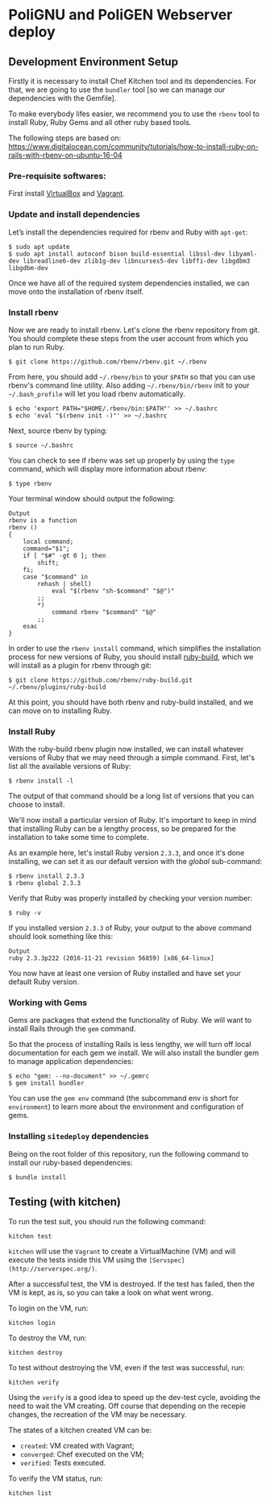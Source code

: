 # PoliGNU and PoliGEN Webserver deploy

## Development Environment Setup

Firstly it is necessary to install Chef Kitchen tool and its dependencies. For
that, we are going to use the `bundler` tool [so we can manage our dependencies
with the Gemfile].

To make everybody lifes easier, we recommend you to use the `rbenv` tool to
install Ruby, Ruby Gems and all other ruby based tools.

The following steps are based on:
https://www.digitalocean.com/community/tutorials/how-to-install-ruby-on-rails-with-rbenv-on-ubuntu-16-04

### Pre-requisite softwares:
First install [VirtualBox](http://virtualbox.org) and
[Vagrant](http://vagrantup.com).

### Update and install dependencies

Let’s install the dependencies required for rbenv and Ruby with `apt-get`:

```shell
$ sudo apt update
$ sudo apt install autoconf bison build-essential libssl-dev libyaml-dev libreadline6-dev zlib1g-dev libncurses5-dev libffi-dev libgdbm3 libgdbm-dev
```

Once we have all of the required system dependencies installed, we can move
onto the installation of rbenv itself.

### Install rbenv

Now we are ready to install rbenv. Let's clone the rbenv repository from git.
You should complete these steps from the user account from which you plan to
run Ruby.

```shell
$ git clone https://github.com/rbenv/rbenv.git ~/.rbenv
```

From here, you should add `~/.rbenv/bin` to your `$PATH` so that you can use
rbenv's command line utility. Also adding `~/.rbenv/bin/rbenv` init to your
`~/.bash_profile` will let you load rbenv automatically.

```shell
$ echo 'export PATH="$HOME/.rbenv/bin:$PATH"' >> ~/.bashrc
$ echo 'eval "$(rbenv init -)"' >> ~/.bashrc
```

Next, source rbenv by typing:

```shell
$ source ~/.bashrc
```

You can check to see if rbenv was set up properly by using the `type` command,
which will display more information about rbenv:

```shell
$ type rbenv
```

Your terminal window should output the following:

    Output
    rbenv is a function
    rbenv ()
    {
        local command;
        command="$1";
        if [ "$#" -gt 0 ]; then
            shift;
        fi;
        case "$command" in
            rehash | shell)
                eval "$(rbenv "sh-$command" "$@")"
            ;;
            *)
                command rbenv "$command" "$@"
            ;;
        esac
    }

In order to use the `rbenv install` command, which simplifies the installation
process for new versions of Ruby, you should install
[ruby-build](https://github.com/rbenv/ruby-build), which we will install as a
plugin for rbenv through git:

```shell
$ git clone https://github.com/rbenv/ruby-build.git ~/.rbenv/plugins/ruby-build
```

At this point, you should have both rbenv and ruby-build installed, and we can
move on to installing Ruby.

### Install Ruby
With the ruby-build rbenv plugin now installed, we can install whatever
versions of Ruby that we may need through a simple command. First, let's list
all the available versions of Ruby:

```shell
$ rbenv install -l
```

The output of that command should be a long list of versions that you can
choose to install.

We'll now install a particular version of Ruby. It's important to keep in mind
that installing Ruby can be a lengthy process, so be prepared for the
installation to take some time to complete.

As an example here, let's install Ruby version `2.3.3`, and once it's done
installing, we can set it as our default version with the *global* sub-command:

```shell
$ rbenv install 2.3.3
$ rbenv global 2.3.3
```

Verify that Ruby was properly installed by checking your version number:

```shell
$ ruby -v
```

If you installed version `2.3.3` of Ruby, your output to the above command
should look something like this:

    Output
    ruby 2.3.3p222 (2016-11-21 revision 56859) [x86_64-linux]

You now have at least one version of Ruby installed and have set your default
Ruby version.

### Working with Gems

Gems are packages that extend the functionality of Ruby. We will want to
install Rails through the `gem` command.

So that the process of installing Rails is less lengthy, we will turn off local
documentation for each gem we install. We will also install the bundler gem to
manage application dependencies:

```shell
$ echo "gem: --no-document" >> ~/.gemrc
$ gem install bundler
```

You can use the `gem env` command (the subcommand env is short for
`environment`) to learn more about the environment and configuration of gems.

### Installing `sitedeploy` dependencies

Being on the root folder of this repository, run the following command to
install our ruby-based dependencies:

```shell
$ bundle install
```

## Testing (with kitchen)

To run the test suit, you should run the following command:

```kitchen test```

`kitchen` will use the `Vagrant` to create a VirtualMachine (VM) and will
execute the tests inside this VM using the
`[Servspec](http://serverspec.org/)`.

After a successful test, the VM is destroyed. If the test has failed, then the
VM is kept, as is, so you can take a look on what went wrong.

To login on the VM, run:

```kitchen login```

To destroy the VM, run:

```kitchen destroy```

To test without destroying the VM, even if the test was successful, run:

```kitchen verify```

Using the `verify` is a good idea to speed up the dev-test cycle, avoiding the
need to wait the VM creating. Off course that depending on the recepie changes,
the recreation of the VM may be necessary.

The states of a kitchen created VM can be:
* `created`: VM created with Vagrant;
* `converged`: Chef executed on the VM;
* `verified`: Tests executed.

To verify the VM status, run:

```kitchen list```
